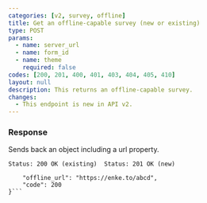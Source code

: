 ```yaml
---
categories: [v2, survey, offline]
title: Get an offline-capable survey (new or existing)
type: POST
params: 
  - name: server_url 
  - name: form_id
  - name: theme
    required: false
codes: [200, 201, 400, 401, 403, 404, 405, 410]
layout: null
description: This returns an offline-capable survey.
changes: 
  - This endpoint is new in API v2.
---
```


### Response

Sends back an object including a url property.

```Status: 200 OK (existing)  Status: 201 OK (new)```
```{
    "offline_url": "https://enke.to/abcd",
    "code": 200
}```
